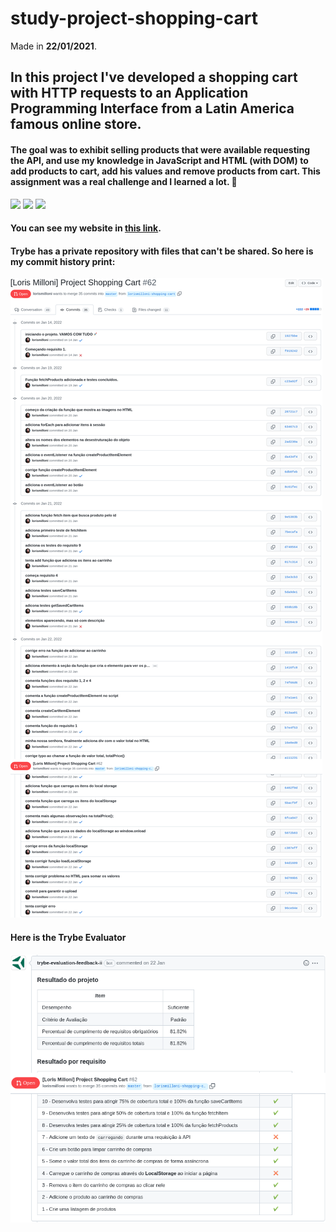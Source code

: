 # study-project-shopping-cart
Made in **22/01/2021**.

## In this project I've developed a shopping cart with HTTP requests to an Application Programming Interface from a Latin America famous online store.
#### The goal was to exhibit selling products that were available requesting the API, and use my knowledge in JavaScript and HTML (with DOM) to add products to cart, add his values and remove products from cart. This assignment was a real challenge and I learned a lot. :muscle:
<img src='https://cdn.jsdelivr.net/gh/devicons/devicon/icons/html5/html5-plain.svg' width='40'/> <img src='https://cdn.jsdelivr.net/gh/devicons/devicon/icons/css3/css3-plain.svg' width='40'/>
<img src='https://cdn.jsdelivr.net/gh/devicons/devicon/icons/javascript/javascript-original.svg' width='40'/>
#### You can see my website in [this link](https://lorismilloni.github.io/study-project-shopping-cart/).

#### Trybe has a private repository with files that can't be shared. So here is my commit history print:
<img src='images-readme/commit-history.png'>

#### Here is the Trybe Evaluator
<img src='images-readme/evaluator.png'>

